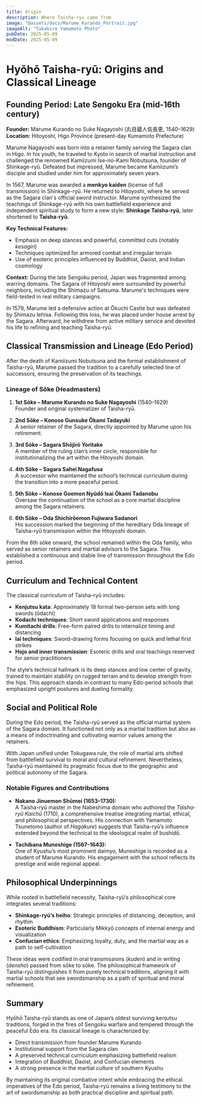 ```yaml
---
title: Origin
description: Where Taisha-ryu came from
image: "@assets/docs/Marume_Kurando_Portrait.jpg"
imageAlt: "Takahiro Yamamoto Photo"
pubDate: 2025-05-09
modDate: 2025-05-09
---
```


# Hyōhō Taisha-ryū: Origins and Classical Lineage

## Founding Period: Late Sengoku Era (mid-16th century)

**Founder:** Marume Kurando no Suke Nagayoshi (丸目蔵人佐長恵, 1540–1629)  
**Location:** Hitoyoshi, Higo Province (present-day Kumamoto Prefecture)

Marume Nagayoshi was born into a retainer family serving the Sagara clan in Higo. In his youth, he traveled to Kyoto in search of martial instruction and challenged the renowned Kamiizumi Ise-no-Kami Nobutsuna, founder of Shinkage-ryū. Defeated but impressed, Marume became Kamiizumi’s disciple and studied under him for approximately seven years.

In 1567, Marume was awarded a **menkyo kaiden** (license of full transmission) in Shinkage-ryū. He returned to Hitoyoshi, where he served as the Sagara clan's official sword instructor. Marume synthesized the teachings of Shinkage-ryū with his own battlefield experience and independent spiritual study to form a new style: **Shinkage Taisha-ryū**, later shortened to **Taisha-ryū**.

**Key Technical Features:**
- Emphasis on deep stances and powerful, committed cuts (notably *kesagiri*)
- Techniques optimized for armored combat and irregular terrain
- Use of esoteric principles influenced by Buddhist, Daoist, and Indian cosmology

**Context:**
During the late Sengoku period, Japan was fragmented among warring domains. The Sagara of Hitoyoshi were surrounded by powerful neighbors, including the Shimazu of Satsuma. Marume's techniques were field-tested in real military campaigns.

In 1579, Marume led a defensive action at Ōkuchi Castle but was defeated by Shimazu Iehisa. Following this loss, he was placed under house arrest by the Sagara. Afterward, he withdrew from active military service and devoted his life to refining and teaching Taisha-ryū.

## Classical Transmission and Lineage (Edo Period)

After the death of Kamiizumi Nobutsuna and the formal establishment of Taisha-ryū, Marume passed the tradition to a carefully selected line of successors, ensuring the preservation of its teachings.

### Lineage of Sōke (Headmasters)

1. **1st Sōke – Marume Kurando no Suke Nagayoshi** (1540–1629)  
   Founder and original systematizer of Taisha-ryū.

2. **2nd Sōke – Konose Gunsuke Ōkami Tadayuki**  
   A senior retainer of the Sagara, directly appointed by Marume upon his retirement.

3. **3rd Sōke – Sagara Shōjirō Yoritake**  
   A member of the ruling clan’s inner circle, responsible for institutionalizing the art within the Hitoyoshi domain.

4. **4th Sōke – Sagara Sahei Nagafusa**  
   A successor who maintained the school’s technical curriculum during the transition into a more peaceful period.

5. **5th Sōke – Konose Goemon Nyūdō Isai Ōkami Tadanobu**  
   Oversaw the continuation of the school as a core martial discipline among the Sagara retainers.

6. **6th Sōke – Oda Shichirōemon Fujiwara Sadanori**  
   His succession marked the beginning of the hereditary Oda lineage of Taisha-ryū transmission within the Hitoyoshi domain.

From the 6th sōke onward, the school remained within the Oda family, who served as senior retainers and martial advisors to the Sagara. This established a continuous and stable line of transmission throughout the Edo period.

## Curriculum and Technical Content

The classical curriculum of Taisha-ryū includes:

- **Kenjutsu kata**: Approximately 18 formal two-person sets with long swords (ōdachi)
- **Kodachi techniques**: Short sword applications and responses
- **Kumitachi drills**: Free-form paired drills to internalize timing and distancing
- **Iai techniques**: Sword-drawing forms focusing on quick and lethal first strikes
- **Hojo and inner transmission**: Esoteric drills and oral teachings reserved for senior practitioners

The style’s technical hallmark is its deep stances and low center of gravity, trained to maintain stability on rugged terrain and to develop strength from the hips. This approach stands in contrast to many Edo-period schools that emphasized upright postures and dueling formality.

## Social and Political Role

During the Edo period, the Taisha-ryū served as the official martial system of the Sagara domain. It functioned not only as a martial tradition but also as a means of indoctrinating and cultivating warrior values among the retainers.

With Japan unified under Tokugawa rule, the role of martial arts shifted from battlefield survival to moral and cultural refinement. Nevertheless, Taisha-ryū maintained its pragmatic focus due to the geographic and political autonomy of the Sagara.

### Notable Figures and Contributions

- **Nakano Jinuemon Shūmei (1653–1730):**  
  A Taisha-ryū master in the Nabeshima domain who authored the *Taisha-ryū Kaichū* (1710), a comprehensive treatise integrating martial, ethical, and philosophical perspectives. His connection with Yamamoto Tsunetomo (author of *Hagakure*) suggests that Taisha-ryū’s influence extended beyond the technical to the ideological realm of bushidō.

- **Tachibana Muneshige (1567–1643):**  
  One of Kyushu’s most prominent daimyo, Muneshige is recorded as a student of Marume Kurando. His engagement with the school reflects its prestige and wide regional appeal.

## Philosophical Underpinnings

While rooted in battlefield necessity, Taisha-ryū’s philosophical core integrates several traditions:

- **Shinkage-ryū’s heiho**: Strategic principles of distancing, deception, and rhythm
- **Esoteric Buddhism**: Particularly Mikkyō concepts of internal energy and visualization
- **Confucian ethics**: Emphasizing loyalty, duty, and the martial way as a path to self-cultivation

These ideas were codified in oral transmissions (*kuden*) and in writing (*densho*) passed from sōke to sōke. The philosophical framework of Taisha-ryū distinguishes it from purely technical traditions, aligning it with martial schools that see swordsmanship as a path of spiritual and moral refinement.

## Summary

Hyōhō Taisha-ryū stands as one of Japan’s oldest surviving kenjutsu traditions, forged in the fires of Sengoku warfare and tempered through the peaceful Edo era. Its classical lineage is characterized by:

- Direct transmission from founder Marume Kurando
- Institutional support from the Sagara clan
- A preserved technical curriculum emphasizing battlefield realism
- Integration of Buddhist, Daoist, and Confucian elements
- A strong presence in the martial culture of southern Kyushu

By maintaining its original combative intent while embracing the ethical imperatives of the Edo period, Taisha-ryū remains a living testimony to the art of swordsmanship as both practical discipline and spiritual path.
